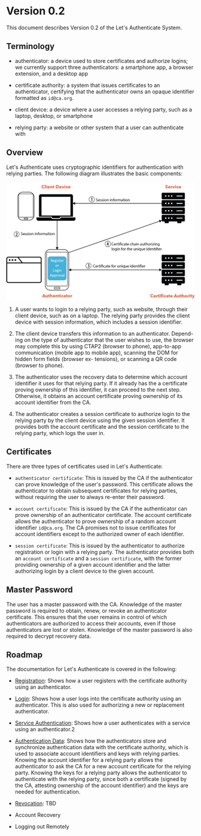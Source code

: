 # Version 0.2

This document describes Version 0.2 of the Let's Authenticate System.

## Terminology

- authenticator: a device used to store certificates and authorize logins; we
  currently support three authenticators: a smartphone app, a browser extension,
  and a desktop app

- certificate authority: a system that issues certificates to an authenticator,
  certifying that the authenticator owns an opaque identifier formatted as
  `id@ca.org`.

- client device: a device where a user accesses a relying party, such as a
  laptop, desktop, or smartphone

- relying party: a website or other system that a user can authenticate with

## Overview

Let's Authenticate uses cryptographic identifiers for authentication with
relying parties. The following diagram illustrates the basic components:

![Let's Authenticate architecture](./images/letsauth-login-revised.png)

1. A user wants to login to a relying party, such as website, through their
   client device, such as on a laptop. The relying party provides the client
   device with session information, which includes a session identifier.

1. The client device transfers this information to an authenticator. Depend- ing
   on the type of authenticator that the user wishes to use, the browser may
   complete this by using CTAP2 (browser to phone), app-to-app communication
   (mobile app to mobile app), scanning the DOM for hidden form fields (browser
   ex- tensions), or scanning a QR code (browser to phone).

1. The authenticator uses the recovery data to determine which account
   identifier it uses for that relying party. If it already has the a
   certificate proving ownership of this identifier, it can proceed to the next
   step. Otherwise, it obtains an account certificate proving ownership of its
   account identifier from the CA.

1. The authenticator creates a session certificate to authorize login to the
   relying party by the client device using the given session identifier. It
   provides both the account certificate and the session certificate to the
   relying party, which logs the user in.

## Certificates

There are three types of certificates used in Let's Authenticate:

- `authenticator certificate`: This is issued by the CA if the authenticator can
  prove knowledge of the user's password. This certificate allows the
  authenticator to obtain subsequent certificates for relying parties, without
  requiring the user to always re-enter their password.

- `account certificate`: This is issued by the CA if the authenticator can prove
  ownership of an authenticator certificate. The account certificate allows the
  authenticator to prove ownership of a random account identifier `id@ca.org`.
  The CA promises not to issue certificates for account identifiers except to
  the authorized owner of each identifier.

- `session certificate`: This is issued by the authenticator to authorize
  registration or login with a relying party. The authenticator provides both an
  `account certificate` and a `session certificate`, with the former providing
  ownership of a given account identifier and the latter authorizing login by a
  client device to the given account.

## Master Password

The user has a master password with the CA. Knowledge of the master password is
required to obtain, renew, or revoke an authenticator certificate. This ensures
that the user remains in control of which authenticators are authorized to
access their accounts, even if those authenticators are lost or stolen.
Knowledge of the master password is also required to decrypt recovery data.

## Roadmap

The documentation for Let's Authenticate is covered in the following:

- [Registration](./registration.md): Shows how a user registers with the
  certificate authority using an authenticator.

- [Login](./login.md): Shows how a user logs into the certificate authority
  using an authenticator. This is also used for authorizing a new or replacement
  authenticator.

- [Service Authentication](./serviceAuthentication.md): Shows how a user
  authenticates with a service using an authenticator.2

- [Authentication Data](./authenticationData.md): Shows how the authenticators
  store and synchronize authentication data with the certificate authority,
  which is used to associate account identifiers and keys with relying parties.
  Knowing the account identifier for a relying party allows the authenticator to
  ask the CA for a new account certificate for the relying party. Knowing the
  keys for a relying party allows the authenticator to authenticate with the
  relying party, since both a certificate (signed by the CA, attesting ownership
  of the account identifier) and the keys are needed for authentication.

- [Revocation](./revocation.md): TBD

- Account Recovery
- Logging out Remotely
